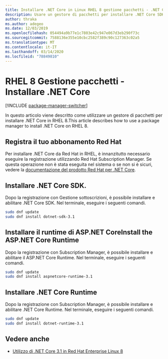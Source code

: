 ```yaml
---
title: Installare .NET Core in Linux RHEL 8 gestione pacchetti - .NET CoreInstall .NET Core on Linux RHEL 8 package manager - .NET Core
description: Usare un gestore di pacchetti per installare .NET Core SDK e runtime in RHEL 8.Use a package manager to install .NET Core SDK and runtime on RHEL 8.
author: thraka
ms.author: adegeo
ms.date: 12/03/2019
ms.openlocfilehash: 054494a9b77e1c7803e42c947e067d3eb290f73c
ms.sourcegitcommit: 7588136e355e10cbc2582f389c90c127363c02a5
ms.translationtype: MT
ms.contentlocale: it-IT
ms.lasthandoff: 03/14/2020
ms.locfileid: "78849810"
---
```

# <a name="rhel-8-package-manager---install-net-core"></a>RHEL 8 Gestione pacchetti - Installare .NET Core

[!INCLUDE [package-manager-switcher](includes/package-manager-switcher.md)]

In questo articolo viene descritto come utilizzare un gestore di pacchetti per installare .NET Core in RHEL 8.This article describes how to use a package manager to install .NET Core on RHEL 8.

## <a name="register-your-red-hat-subscription"></a>Registra il tuo abbonamento Red Hat

Per installare .NET Core da Red Hat in RHEL, è innanzitutto necessario eseguire la registrazione utilizzando Red Hat Subscription Manager. Se questa operazione non è stata eseguita nel sistema o se non si è sicuri, vedere la [documentazione del prodotto Red Hat per .NET Core](https://access.redhat.com/documentation/net_core/).

## <a name="install-the-net-core-sdk"></a>Installare .NET Core SDK.

Dopo la registrazione con Gestione sottoscrizioni, è possibile installare e abilitare .NET Core SDK. Nel terminale, eseguire i seguenti comandi.

```bash
sudo dnf update
sudo dnf install dotnet-sdk-3.1
```

## <a name="install-the-aspnet-core-runtime"></a>Installare il runtime di ASP.NET CoreInstall the ASP.NET Core Runtime

Dopo la registrazione con Subscription Manager, è possibile installare e abilitare il ASP.NET Core Runtime. Nel terminale, eseguire i seguenti comandi.

```bash
sudo dnf update
sudo dnf install aspnetcore-runtime-3.1
```

## <a name="install-the-net-core-runtime"></a>Installare .NET Core Runtime

Dopo la registrazione con Subscription Manager, è possibile installare e abilitare .NET Core Runtime. Nel terminale, eseguire i seguenti comandi.

```bash
sudo dnf update
sudo dnf install dotnet-runtime-3.1
```

## <a name="see-also"></a>Vedere anche

- [Utilizzo di .NET Core 3.1 in Red Hat Enterprise Linux 8](https://access.redhat.com/documentation/en-us/red_hat_enterprise_linux/8/html/developing_.net_applications_in_rhel_8/index)
